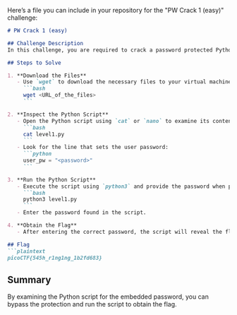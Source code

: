 Here’s a file you can include in your repository for the "PW Crack 1 (easy)" challenge:

```markdown
# PW Crack 1 (easy)

## Challenge Description
In this challenge, you are required to crack a password protected Python script to obtain the flag.

## Steps to Solve

1. **Download the Files**
   - Use `wget` to download the necessary files to your virtual machine:
     ```bash
     wget <URL_of_the_files>
     ```

2. **Inspect the Python Script**
   - Open the Python script using `cat` or `nano` to examine its contents:
     ```bash
     cat level1.py
     ```
   - Look for the line that sets the user password:
     ```python
     user_pw = "<password>"
     ```

3. **Run the Python Script**
   - Execute the script using `python3` and provide the password when prompted:
     ```bash
     python3 level1.py
     ```
   - Enter the password found in the script.

4. **Obtain the Flag**
   - After entering the correct password, the script will reveal the flag.

## Flag
```plaintext
picoCTF{545h_r1ng1ng_1b2fd683}
```

## Summary
By examining the Python script for the embedded password, you can bypass the protection and run the script to obtain the flag.
```
